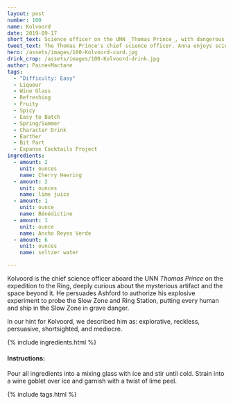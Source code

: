 ```yaml
---
layout: post
number: 100
name: Kolvoord
date: 2019-09-17
short_text: Science officer on the UNN _Thomas Prince_, with dangerous ideas.
tweet_text: The Thomas Prince's chief science officer. Anna enjoys scientific exploration with him, before things go completely pear-shaped.
hero: /assets/images/100-Kolvoord-card.jpg
drink_crop: /assets/images/100-Kolvoord-drink.jpg
author: Paine×Mactane
tags:
  - "Difficulty: Easy"
  - Liqueur
  - Wine Glass
  - Refreshing
  - Fruity
  - Spicy
  - Easy to Batch
  - Spring/Summer
  - Character Drink
  - Earther
  - Bit Part
  - Expanse Cocktails Project
ingredients:
  - amount: 2
    unit: ounces
    name: Cherry Heering
  - amount: 2
    unit: ounces
    name: lime juice
  - amount: 1
    unit: ounce
    name: Bénédictine
  - amount: 1
    unit: ounce
    name: Ancho Reyes Verde
  - amount: 6
    unit: ounces
    name: seltzer water

---
```


Kolvoord is the chief science officer aboard the UNN _Thomas Prince_ on the expedition to the Ring, deeply curious about the mysterious artifact and the space beyond it. He persuades Ashford to authorize his explosive experiment to probe the Slow Zone and Ring Station, putting every human and ship in the Slow Zone in grave danger.

In our hint for Kolvoord, we described him as: explorative, reckless, persuasive, shortsighted, and mediocre.

{% include ingredients.html %}

#### Instructions:

Pour all ingredients into a mixing glass with ice and stir until cold. Strain into a wine goblet over ice and garnish with a twist of lime peel.

{% include tags.html %}

